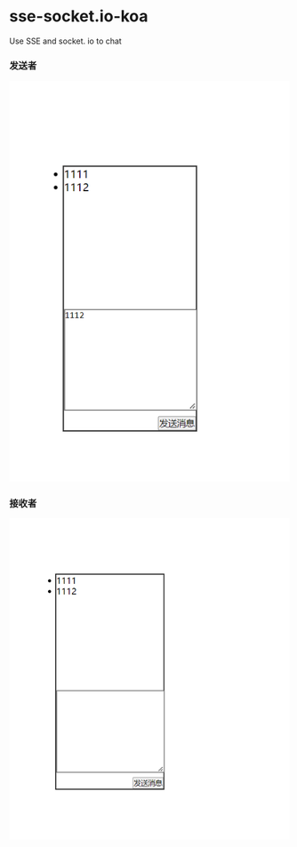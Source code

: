 # sse-socket.io-koa
Use SSE and socket. io to chat

### 发送者
![image](https://github.com/Flandre3569/sse-socket.io-koa/blob/main/%E5%8F%91%E9%80%81%E8%80%85.png)

### 接收者
![image](https://github.com/Flandre3569/sse-socket.io-koa/blob/main/%E6%8E%A5%E5%8F%97%E8%80%85.png)
